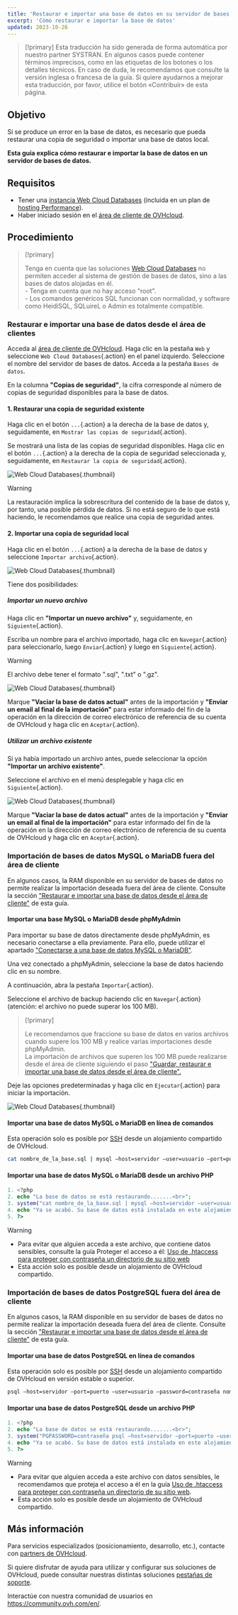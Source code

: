 ```yaml
---
title: 'Restaurar e importar una base de datos en su servidor de bases de datos'
excerpt: 'Cómo restaurar e importar la base de datos'
updated: 2023-10-26
---
```


> [!primary]
> Esta traducción ha sido generada de forma automática por nuestro partner SYSTRAN. En algunos casos puede contener términos imprecisos, como en las etiquetas de los botones o los detalles técnicos. En caso de duda, le recomendamos que consulte la versión inglesa o francesa de la guía. Si quiere ayudarnos a mejorar esta traducción, por favor, utilice el botón «Contribuir» de esta página.
>

## Objetivo

Si se produce un error en la base de datos, es necesario que pueda restaurar una copia de seguridad o importar una base de datos local. 

**Esta guía explica cómo restaurar e importar la base de datos en un servidor de bases de datos.**

## Requisitos

- Tener una [instancia Web Cloud Databases](https://www.ovh.es/cloud/cloud-databases/) (incluida en un plan de [hosting Performance](https://www.ovhcloud.com/es-es/web-hosting/)).
- Haber iniciado sesión en el [área de cliente de OVHcloud](https://www.ovh.com/auth/?action=gotomanager&from=https://www.ovh.es/&ovhSubsidiary=es).

## Procedimiento

> [!primary]
>
> Tenga en cuenta que las soluciones [Web Cloud Databases](https://www.ovh.es/cloud/cloud-databases/) no permiten acceder al sistema de gestión de bases de datos, sino a las bases de datos alojadas en él.
> <br> - Tenga en cuenta que no hay acceso "root".
> <br> - Los comandos genéricos SQL funcionan con normalidad, y software como HeidiSQL, SQLuireL o Admin es totalmente compatible.
> 

### Restaurar e importar una base de datos desde el área de clientes

Acceda al [área de cliente de OVHcloud](https://www.ovh.com/auth/?action=gotomanager&from=https://www.ovh.es/&ovhSubsidiary=es). Haga clic en la pestaña `Web` y seleccione `Web Cloud Databases`{.action} en el panel izquierdo. Seleccione el nombre del servidor de bases de datos. Acceda a la pestaña `Bases de datos`.

En la columna **"Copias de seguridad"**, la cifra corresponde al número de copias de seguridad disponibles para la base de datos.

#### 1\. Restaurar una copia de seguridad existente

Haga clic en el botón `...`{.action} a la derecha de la base de datos y, seguidamente, en `Mostrar las copias de seguridad`{.action}.

Se mostrará una lista de las copias de seguridad disponibles. Haga clic en el botón `...`{.action} a la derecha de la copia de seguridad seleccionada y, seguidamente, en `Restaurar la copia de seguridad`{.action}.

![Web Cloud Databases](images/web-cloud-databases-restore01.png){.thumbnail}

> [!warning]
>
> La restauración implica la sobrescritura del contenido de la base de datos y, por tanto, una posible pérdida de datos. Si no está seguro de lo que está haciendo, le recomendamos que realice una copia de seguridad antes.
> 

#### 2\. Importar una copia de seguridad local

Haga clic en el botón `...`{.action} a la derecha de la base de datos y seleccione `Importar archivo`{.action}.

![Web Cloud Databases](images/web-cloud-databases-import01.png){.thumbnail}

Tiene dos posibilidades:

##### Importar un nuevo archivo

Haga clic en **"Importar un nuevo archivo"** y, seguidamente, en `Siguiente`{.action}.

Escriba un nombre para el archivo importado, haga clic en `Navegar`{.action} para seleccionarlo, luego `Enviar`{.action} y luego en `Siguiente`{.action}.

> [!warning]
>
> El archivo debe tener el formato ".sql", ".txt" o ".gz".
> 

![Web Cloud Databases](images/web-cloud-databases-import02.png){.thumbnail}

Marque **"Vaciar la base de datos actual"** antes de la importación y **"Enviar un email al final de la importación"** para estar informado del fin de la operación en la dirección de correo electrónico de referencia de su cuenta de OVHcloud y haga clic en `Aceptar`{.action}.

##### Utilizar un archivo existente

Si ya había importado un archivo antes, puede seleccionar la opción **"Importar un archivo existente"**.

Seleccione el archivo en el menú desplegable y haga clic en `Siguiente`{.action}.

![Web Cloud Databases](images/web-cloud-databases-import03.png){.thumbnail}

Marque **"Vaciar la base de datos actual"** antes de la importación y **"Enviar un email al final de la importación"** para estar informado del fin de la operación en la dirección de correo electrónico de referencia de su cuenta de OVHcloud y haga clic en `Aceptar`{.action}.

### Importación de bases de datos MySQL o MariaDB fuera del área de cliente

En algunos casos, la RAM disponible en su servidor de bases de datos no permite realizar la importación deseada fuera del área de cliente. Consulte la sección ["Restaurar e importar una base de datos desde el área de cliente"](./#restaurar-e-importar-una-base-de-datos-desde-el-area-de-cliente) de esta guía.

#### Importar una base MySQL o MariaDB desde phpMyAdmin

Para importar su base de datos directamente desde phpMyAdmin, es necesario conectarse a ella previamente. Para ello, puede utilizar el apartado ["Conectarse a una base de datos MySQL o MariaDB"](/pages/web_cloud/web_cloud_databases/connecting-to-database-on-database-server#importar-una-base-de-datos-mysql-o-mariadb).

Una vez conectado a phpMyAdmin, seleccione la base de datos haciendo clic en su nombre.

A continuación, abra la pestaña `Importar`{.action}.

Seleccione el archivo de backup haciendo clic en `Navegar`{.action} (atención: el archivo no puede superar los 100 MB).

> [!primary]
>
> Le recomendamos que fraccione su base de datos en varios archivos cuando supere los 100 MB y realice varias importaciones desde phpMyAdmin.<br>
> La importación de archivos que superen los 100 MB puede realizarse desde el área de cliente siguiendo el paso ["Guardar, restaurar e importar una base de datos desde el área de cliente".](./#restaurar-e-importar-una-base-de-datos-desde-el-area-de-clientes) 

Deje las opciones predeterminadas y haga clic en `Ejecutar`{.action} para iniciar la importación.

![Web Cloud Databases](images/pma-upload-backup-web-cloud-db.png){.thumbnail}

#### Importar una base de datos MySQL o MariaDB en línea de comandos

Esta operación solo es posible por [SSH](/pages/web_cloud/web_hosting/ssh_on_webhosting) desde un alojamiento compartido de OVHcloud.

```bash
cat nombre_de_la_base.sql | mysql —host=servidor —user=usuario —port=puerto —contraseña=contraseña nombre_de_la_BD
```

#### Importar una base de datos MySQL o MariaDB desde un archivo PHP

```php
1. <?php
2. echo "La base de datos se está restaurando.......<br>";
3. system("cat nombre_de_la_base.sql | mysql —host=servidor —user=usuario —port=puerto —password=contraseña nombre_de_la_BD");
4. echo "Ya se acabó. Su base de datos está instalada en este alojamiento".
5. ?>
```

> [!warning]
>
> - Para evitar que alguien acceda a este archivo, que contiene datos sensibles, consulte la guía Proteger el acceso a él: [Uso de .htaccess para proteger con contraseña un directorio de su sitio web](/pages/web_cloud/web_hosting/htaccess_protect_directory_by_password)
> - Esta acción solo es posible desde un alojamiento de OVHcloud compartido.
>

### Importación de bases de datos PostgreSQL fuera del área de cliente

En algunos casos, la RAM disponible en su servidor de bases de datos no permite realizar la importación deseada fuera del área de cliente. Consulte la sección ["Restaurar e importar una base de datos desde el área de cliente"](./#restaurar-e-importar-una-base-de-datos-desde-el-area-de-clientes) de esta guía.

#### Importar una base de datos PostgreSQL en línea de comandos

Esta operación solo es posible por [SSH](/pages/web_cloud/web_hosting/ssh_on_webhosting) desde un alojamiento compartido de OVHcloud en versión estable o superior.

```bash
psql —host=servidor —port=puerto —user=usuario —password=contraseña nombre_de_la_BD < nombre_de_la_BD.sql
```

#### Importar una base de datos PostgreSQL desde un archivo PHP

```php
1. <?php
2. echo "La base de datos se está restaurando.......<br>";
3. system("PGPASSWORD=contraseña psql —host=servidor —port=puerto —user=usuario —password=contraseña nombre_de_la_BD < nombre_de_la_BD.sql");
4. echo "Ya se acabó. Su base de datos está instalada en este alojamiento".
5. ?>
```

> [!warning]
>
> - Para evitar que alguien acceda a este archivo con datos sensibles, le recomendamos que proteja el acceso a él en la guía [Uso de .htaccess para proteger con contraseña un directorio de su sitio web](/pages/web_cloud/web_hosting/htaccess_protect_directory_by_password).
> - Esta acción solo es posible desde un alojamiento de OVHcloud compartido.
>

## Más información

Para servicios especializados (posicionamiento, desarrollo, etc.), contacte con [partners de OVHcloud](https://partner.ovhcloud.com/es-es/directory).

Si quiere disfrutar de ayuda para utilizar y configurar sus soluciones de OVHcloud, puede consultar nuestras distintas soluciones [pestañas de soporte](https://www.ovhcloud.com/es-es/support-levels/).

Interactúe con nuestra comunidad de usuarios en <https://community.ovh.com/en/>.